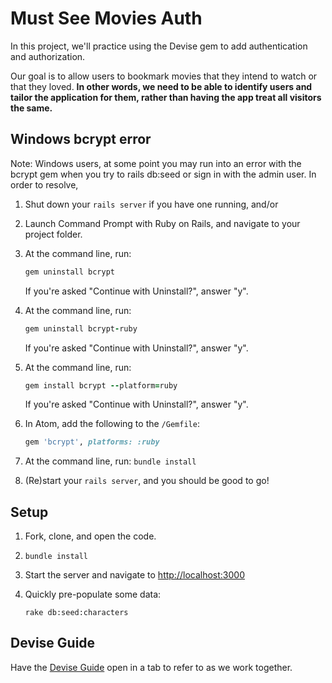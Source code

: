# Must See Movies Auth

In this project, we'll practice using the Devise gem to add authentication and authorization.

Our goal is to allow users to bookmark movies that they intend to watch or that they loved. **In other words, we need to be able to identify users and tailor the application for them, rather than having the app treat all visitors the same.**

## Windows bcrypt error

Note: Windows users, at some point you may run into an error with the bcrypt gem when you try to rails db:seed or sign in with the admin user. In order to resolve,

 1. Shut down your `rails server` if you have one running, and/or
 1. Launch Command Prompt with Ruby on Rails, and navigate to your project  folder.
 1. At the command line, run:

    ```ruby
    gem uninstall bcrypt
    ```

    If you're asked "Continue with Uninstall?", answer "y".

 1. At the command line, run:

    ```ruby
    gem uninstall bcrypt-ruby
    ```

    If you're asked "Continue with Uninstall?", answer "y".

 1. At the command line, run:

    ```ruby
    gem install bcrypt --platform=ruby
    ```

    If you're asked "Continue with Uninstall?", answer "y".

 1. In Atom, add the following to the `/Gemfile`:

    ```ruby
    gem 'bcrypt', platforms: :ruby
    ```

 1. At the command line, run: `bundle install`
 1. (Re)start your `rails server`, and you should be good to go!

## Setup

 1. Fork, clone, and open the code.
 1. `bundle install`
 1. Start the server and navigate to [http://localhost:3000](http://localhost:3000)
 1. Quickly pre-populate some data:

    ```
    rake db:seed:characters
    ```

## Devise Guide

Have the [Devise Guide](https://guides.firstdraft.com/authentication-and-authorization-with-devise.html) open in a tab to refer to as we work together.
